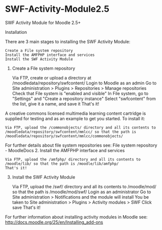 SWF-Activity-Module2.5
======================

SWF Activity Module for Moodle 2.5+

Installation

There are 3 main stages to installing the SWF Activity Module:

    Create a File system repository
    Install the AMFPHP interface and services
    Install the SWF Activity Module

1. Create a File system repository

    Via FTP, create or upload a directory at /moodledata/repository/swfcontent/
    Login to Moodle as an admin
    Go to Site administration > Plugins > Repositories > Manage repositories
    Check that File system is "enabled and visible"
    In File system, go to "Settings" and "Create a repository instance"
    Select "swfcontent" from the list, give it a name, and save it
    That's it!

A creative commons licensed multimedia learning content cartridge is supplied for testing and as an example to get you started. To install it:

    Via FTP, upload the /commonobjects/ directory and all its contents to /moodledata/repository/swfcontent/mmlcc/ so that the path is /moodledata/repository/swfcontent/mmlcc/commonobjects/

For further details about file system repositories see: File system repository - MoodleDocs
2. Install the AMFPHP interface and services

    Via FTP, upload the /amfphp/ directory and all its contents to /moodle/lib/ so that the path is /moodle/lib/amfphp/
    That's it!

3. Install the SWF Activity Module

    Via FTP, upload the /swf/ directory and all its contents to /moodle/mod/ so that the path is /moodle/mod/swf/
    Login as an administrator
    Go to Site administration > Notifications and the module will install
    You be taken to Site administration > Plugins > Activity modules > SWF
    Click save
    That's it!

For further information about installing activity modules in Moodle see: http://docs.moodle.org/25/en/Installing_add-ons
